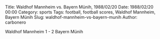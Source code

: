 Title: Waldhof Mannheim vs. Bayern Münih, 1988/02/20
Date: 1988/02/20 00:00
Category: sports
Tags: football, football scores, Waldhof Mannheim, Bayern Münih
Slug: waldhof-mannheim-vs-bayern-munih
Author: carbonero


Waldhof Mannheim 1 - 2 Bayern Münih
